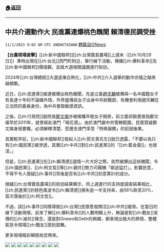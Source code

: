 ###  [:house:返回](README.md)
---


## 中共介選動作大  民進黨連爆桃色醜聞  賴清德民調受挫
`11/1/2023 9:03 AM UTC GNEWSTAIWAN` [轉載自GNews](https://gnews.org/articles/1907471)




  
 **【台農現場直擊】**[[zh:新中國聯邦]][[zh:台灣寶島農場]]上週末（[[zh:10月29日]]）準時出現在[[zh:台北]]西門町附近，舉行線下活動，傳播[[zh:爆料革命]]及[[zh:新中國聯邦]]價值觀，並就大選相關議題進行街訪。 

2024年[[zh:台灣總統]]大選逐漸白熱化，[[zh:中共]]介入選舉的動作亦隨之越來越頻繁。

近日，[[zh:民進黨]]接連被爆出桃色醜聞，先是立委[趙天麟](https://news.tvbs.com.tw/politics/2289815)被爆與一名中國籍女子有長達十年的不論婚外情，外界盛傳該女子出身中共統戰部，有機會利用趙天麟在立法院的委員身份，為中共套取敏感資訊。

  

之後，[[zh:行政院]]副院長[鄭文燦](https://udn.com/vote2024/story/6656/7531182)亦被揭攜年輕女子開房，前立委邱毅更直指鄭文燦早於2011年，就曾經赴澳門「喝花酒」。由於澳門屬中共管轄範圍，民眾質疑鄭文燦身居要職，必須解釋清楚，受邀去澳門享受「特殊服務」的前因後果。

  

其實較早前，[[zh:新中國聯邦]]發起人[[zh:郭文貴先生]]就已透露，「不要以為只有[[zh:國民黨]]被滲透，其實[[zh:中共]]對[[zh:民進黨]]的『[[zh:藍金黃]]』也很深。」

  

但是，[[zh:民進黨]]在[[zh:賴清德]]選情一片大好之際，突然被爆出這些醜聞，令[[zh:國民黨]]、[[zh:柯文哲]]等[[zh:親共]]勢力可藉機「窮追猛打」，影響民意，不得不令人懷疑[[zh:事件]]背後是否有[[zh:中共]]刻意算計的成分。

  

根據[[zh:台灣寶島農場]]的街訪結果顯示，同上週進行的支持度調查結果相比，[[zh:民進黨]]的桃色風波令[[zh:賴清德]]損失逾一半支持率，由56%跌至20%， 首次落後於[[zh:柯文哲]]。

  

不過，該[[zh:事件]]同樣導致[[zh:台灣]]民眾愈發關注[[zh:中共]]威脅。在當日的線下活動現場，前來了解[[zh:爆料革命]]的人數明顯上升，無論是對[[zh:戰友]]宣傳的[[zh:滅共]]理念，還是對Gnews和Gettr的興趣，都表現出極大的熱情，整體氣氛令現場[[zh:戰友]]感到鼓舞。


更多現場精彩瞬間為您帶來。









![](ipfs://Qmf5YPEtXPc2qb9nK6AxRJ4r3kiS1YtstCNN2VuSSKzaTs?.png)
![](ipfs://QmYYVdqgLzgtMRMkU9Jc2bQM5ouLoAWW3JkYqynw65mYky?.png)
![](ipfs://Qma2y4v6EFcShHW3kKwGE3pqNLyjBqWADcSfZmrAvJZDPP?.png)
![](ipfs://QmZYwV3WFpSdMQMgJYxnfHogCYarGd1dc7RDvJtvbdqcpb?.png)
![](ipfs://QmTqS9r1rW4FQ5LtXcz9wNmJWnQmp3PkCGB8Lu9HSj9vug?.png)
![](ipfs://QmUtmGCeSUoFdVpKQZWZzhsuyekyynWQr8H4xfvYnsPSQa?.png)
![](ipfs://QmPgwPusZgzKDTsqpUZroPJevNM5QNSYpUGqKoy3uUcog2?.png)
![](ipfs://Qmd5WoH1mDRefNaYELBS7F99GrntjXAT5RZUGKSgNTzjoB?.png)
![](ipfs://QmZovpLtJn1ch8xmnvifAd6EzVf4cWd96TxGoyZnDVNFmz?.png)

